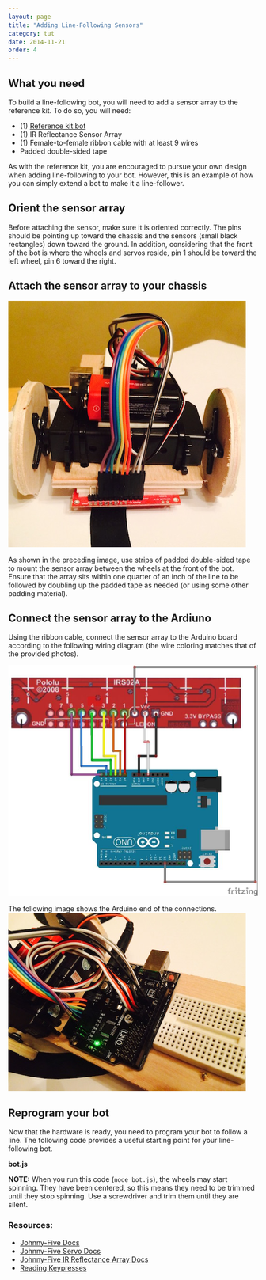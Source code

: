```yaml
---
layout: page
title: "Adding Line-Following Sensors"
category: tut
date: 2014-11-21
order: 4
---
```


## What you need

To build a line-following bot, you will need to add a sensor array to the reference kit. To do so, you will need:

 - (1) [Reference kit bot](http://nodebots.codemash.org/tut/building-the-reference-bot.html)
 - (1) IR Reflectance Sensor Array
 - (1) Female-to-female ribbon cable with at least 9 wires
 - Padded double-sided tape
 
As with the reference kit, you are encouraged to pursue your own design when adding line-following to your bot. However, this is an example of how you can simply extend a bot to make it a line-follower.

## Orient the sensor array
Before attaching the sensor, make sure it is oriented correctly. The pins should be pointing up toward the chassis and the sensors (small black rectangles) down toward the ground. In addition, considering that the front of the bot is where the wheels and servos reside, pin 1 should be toward the left wheel, pin 6 toward the right.

## Attach the sensor array to your chassis

![Line follower front view](/assets/nodebot-assemble/line-follower-front.jpg)

As shown in the preceding image, use strips of padded double-sided tape to mount the sensor array between the wheels at the front of the bot. Ensure that the array sits within one quarter of an inch of the line to be followed by doubling up the padded tape as needed (or using some other padding material).

## Connect the sensor array to the Ardiuno

Using the ribbon cable, connect the sensor array to the Arduino board according to the following wiring diagram (the wire coloring matches that of the provided photos).

![Line follower wiring](/assets/wirings/sensor-array.jpg)

The following image shows the Arduino end of the connections.
![Line follower wiring view](/assets/nodebot-assemble/line-follower-wiring.jpg)

## Reprogram your bot

Now that the hardware is ready, you need to program your bot to follow a line. The following code provides a useful starting point for your line-following bot.

**bot.js**

<script src="http://gist-it.appspot.com/github/BrianGenisio/codemash-nodebots-docs/blob/master/examples/base-line-follower.js"></script>

**__NOTE:__** When you run this code (`node bot.js`), the wheels may start spinning.  They have been centered, so this means they need to be trimmed until they stop spinning.  Use a screwdriver and trim them until they are silent.

### Resources:
- [Johnny-Five Docs](https://github.com/rwaldron/johnny-five/wiki/Servo)
- [Johnny-Five Servo Docs](https://github.com/rwaldron/johnny-five/wiki/Servo)
- [Johnny-Five IR Reflectance Array Docs](https://github.com/rwaldron/johnny-five/wiki/IR.Reflect.Array)
- [Reading Keypresses](http://stackoverflow.com/questions/5006821/nodejs-how-to-read-keystrokes-from-stdin)
